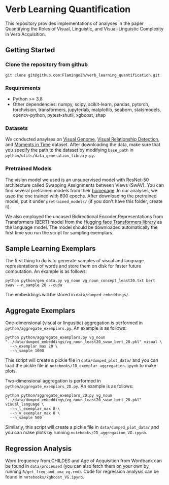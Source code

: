 # Verb Learning Quantification

This repository provides implementations of analyses in the paper Quantifying the Roles of Visual, Linguistic, and Visual-Linguistic Complexity in Verb Acquisition.

## Getting Started

### Clone the repository from github

```
git clone git@github.com:FlamingoZh/verb_learning_quantification.git
```

### Requirements

- Python >= 3.8
- Other dependencies: numpy, scipy, scikit-learn, pandas, pytorch, torchvision, transformers, jupyterlab, matplotlib, seaborn, statsmodels, opencv-python, pytest-shutil, xgboost, shap

### Datasets

We conducted anaylses on [Visual Genome](http://visualgenome.org/), [Visual Relationship Detection](https://cs.stanford.edu/people/ranjaykrishna/vrd/), and [Moments in Time](http://moments.csail.mit.edu/) dataset. After downloading the data, make sure that you specify the path to the dataset by modifying `base_path` in `python/utils/data_generation_library.py`.

### Pretrained Models

The vision model we used is an unsupervised model with ResNet-50 architecture called Swapping Assignments between Views (SwAV). You can find several pretrained models from their [homepage](https://github.com/facebookresearch/swav). In our analyses, we used the one trained with 800 epochs. After downloading the pretrained model, put it under `pretrained_models/` (if you don't have this folder, create it).

We also employed the uncased Bidirectional Encoder Representations from Transformers (BERT) model from the [Hugging face Transformers library](https://huggingface.co/docs/transformers/model_doc/bert) as the language model. The model should be downloaded automatically the first time you run the script for sampling exemplars.

## Sample Learning Exemplars

The first thing to do is to generate samples of visual and language representations of words and store them on disk for faster future computation. An example is as follows:

```
python python/gen_data.py vg_noun vg_noun_concept_least20.txt bert swav --n_sample 20 --cuda
```

The embeddings will be stored in `data/dumped_embeddings/`.

## Aggregate Exemplars

One-dimensional (visual or lingusitic) aggregation is performed in `python/aggregate_exemplars.py`. An example is as follows:

```
python python/aggregate_exemplars.py vg_noun "../data/dumped_embeddings/vg_noun_least20_swav_bert_20.pkl" visual \
  --n_exemplar_max 20 \
  --n_sample 1000
```

This script will create a pickle file in `data/dumped_plot_data/` and you can load the pickle file in `notebooks/1D_exemplar_aggregation.ipynb` to make plots.

Two-dimensional aggregation is performed in `python/aggregate_exemplars_2D.py`. An example is as follows:

```
python python/aggregate_exemplars_2D.py vg_noun "../data/dumped_embeddings/vg_noun_least20_swav_bert_20.pkl" visual_language \
  --n_l_exemplar_max 8 \
  --n_v_exemplar_max 8 \
  --n_sample 500
```

Similarly, this script will create a pickle file in `data/dumped_plot_data/` and you can make plots by running `notebooks/2D_aggregation_VG.ipynb`.

## Regression Analysis

Word frequency from CHILDES and Age of Acquisition from Wordbank can be found in `data/processed` (you can also fetch them on your own by running `R/get_freq_and_aoa_vg.rmd`). Code for regression analysis can be found in `notebooks/xgboost_VG.ipynb`.
